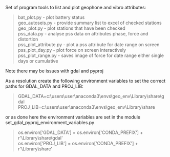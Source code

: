 Set of program tools to list and plot geophone and vibro attributes:   
>   bat_plot.py - plot battery status   
>   geo_autoseis.py - provide summary list to excel of checked stations   
>   geo_plot.py - plot stations that have been checked   
>   pss_data.py - analyse pss data on attributes phase, force and distortion   
>   pss_plot_attribute.py - plot a pss attribute for date range on screen   
>   pss_plot_day.py - plot force on screen interactively    
>   pss_plot_range.py - saves image of force for date range either single days or cumulative   

Note there may be issues with gdal and pyproj

As a resolution create the following environment variables to set the correct paths for GDAL_DATA and PROJ_LIB:

>   GDAL_DATA=c:\users\user\anaconda3\envs\geo_env\Library\share\gdal   
>   PROJ_LIB=c:\users\user\anaconda3\envs\geo_env\Library\share

or as done here the environment variables are set in the module set_gdal_pyproj_environment_variables.py

>   os.environ['GDAL_DATA'] = os.environ['CONDA_PREFIX'] + r'\Library\share\gdal'   
>   os.environ['PROJ_LIB'] = os.environ['CONDA_PREFIX'] + r'\Library\share'

